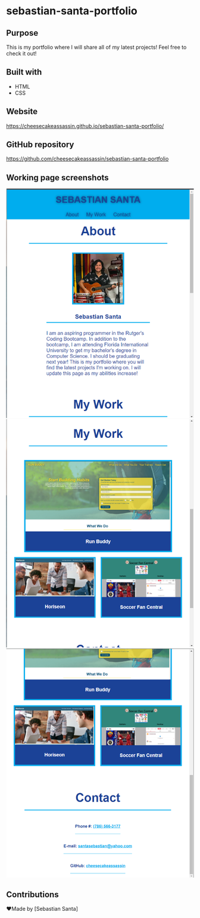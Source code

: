 # sebastian-santa-portfolio

## Purpose
This is my portfolio where I will share all of my latest projects! Feel free to check it out!

## Built with
* HTML
* CSS

## Website 
https://cheesecakeassassin.github.io/sebastian-santa-portfolio/

## GitHub repository 
https://github.com/cheesecakeassassin/sebastian-santa-portfolio

## Working page screenshots 
<img src="./assets/images/portfolio-pic-about.png">
<img src="./assets/images/portfolio-pic-work.png">
<img src="./assets/images/portfolio-pic-contact.png">


## Contributions
❤️Made by [Sebastian Santa]

